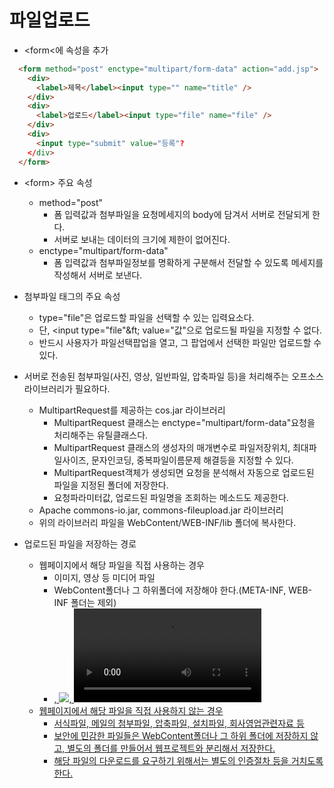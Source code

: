 # 파일업로드
- &lt;form&lt;에 속성을 추가
```html
  <form method="post" enctype="multipart/form-data" action="add.jsp">
    <div>
      <label>제목</label><input type="" name="title" />
    </div>
    <div>
      <label>업로드</label><input type="file" name="file" />
    </div>
    <div>
      <input type="submit" value="등록"?
    </div>
  </form>
```
  + &lt;form&gt; 주요 속성
    * method="post"
      - 폼 입력값과 첨부파일을 요청메세지의 body에 담겨서 서버로 전달되게 한다.
      - 서버로 보내는 데이터의 크기에 제한이 없어진다.
    * enctype="multipart/form-data"
      - 폼 입력값과 첨부파일정보를 명확하게 구분해서 전달할 수 있도록 메세지를 작성해서 서버로 보낸다.

  + 첨부파일 태그의 주요 속성
    * type="file"은 업로드할 파일을 선택할 수 있는 입력요소다.
    * 단, &lt;input type="file"&ft; value="값"으로 업로드될 파일을 지정할 수 없다.
    * 반드시 사용자가 파일선택팝업을 열고, 그 팝업에서 선택한 파일만 업로드할 수 있다.
- 서버로 전송된 첨부파일(사진, 영상, 일반파일, 압축파일 등)을 처리해주는 오프소스 라이브러리가 필요하다.
  + MultipartRequest를 제공하는 cos.jar 라이브러리
    * MultipartRequest 클래스는 enctype="multipart/form-data"요청을 처리해주는 유틸클래스다.
    * MultipartRequest 클래스의 생성자의 매개변수로 파일저장위치, 최대파일사이즈, 문자인코딩, 중복파일이름문제 해결등을 지정할 수 있다.
    * MultipartRequest객체가 생성되면 요청을 분석해서 자동으로 업로드된 파일을 지정된 폴더에 저장한다.
    * 요청파라미터값, 업로드된 파일명을 조회하는 메소드도 제공한다.
  + Apache commons-io.jar, commons-fileupload.jar 라이브러리
  + 위의 라이브러리 파일을 WebContent/WEB-INF/lib 폴더에 복사한다.

- 업로드된 파일을 저장하는 경로
  + 웹페이지에서 해당 파일을 직접 사용하는 경우
    * 이미지, 영상 등 미디어 파일
    * WebContent폴더나 그 하위폴더에 저장해야 한다.(META-INF, WEB-INF 폴더는 제외)
    * <a href="경로">, <img src="경로">, <video src="경로"> WebContent폴더나 그 하위폴더에 저장되어야 경로로 지정할 수 있다.
  + 웹페이지에서 해당 파일을 직접 사용하지 않는 경우
    * 서식파일, 메일의 첨부파일, 압축파일, 설치파일, 회사영업관련자료 등
    * 보안에 민감한 파일들은 WebContent폴더나 그 하위 폴더에 저장하지 않고, 별도의 폴더를 만들어서 웹프로젝트와 분리해서 저장한다.
    * 해당 파일의 다운로드를 요구하기 위해서는 별도의 인증절차 등을 거치도록 한다. 
